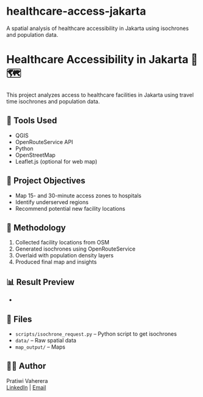 # healthcare-access-jakarta
A spatial analysis of healthcare accessibility in Jakarta using isochrones and population data.

# Healthcare Accessibility in Jakarta 🏥🗺️

This project analyzes access to healthcare facilities in Jakarta using travel time isochrones and population data.

## 🔧 Tools Used
- QGIS
- OpenRouteService API
- Python
- OpenStreetMap
- Leaflet.js (optional for web map)

## 📍 Project Objectives
- Map 15- and 30-minute access zones to hospitals
- Identify underserved regions
- Recommend potential new facility locations

## 🧪 Methodology
1. Collected facility locations from OSM
2. Generated isochrones using OpenRouteService
3. Overlaid with population density layers
4. Produced final map and insights

## 📊 Result Preview
-

## 📂 Files
- `scripts/isochrone_request.py` – Python script to get isochrones
- `data/` – Raw spatial data
- `map_output/` – Maps

## 👩‍💻 Author
Pratiwi Vaherera  
[LinkedIn](https://linkedin.com/in/pratiwi-vaherera/) | [Email](mailto:pvaherera@gmail.com)

